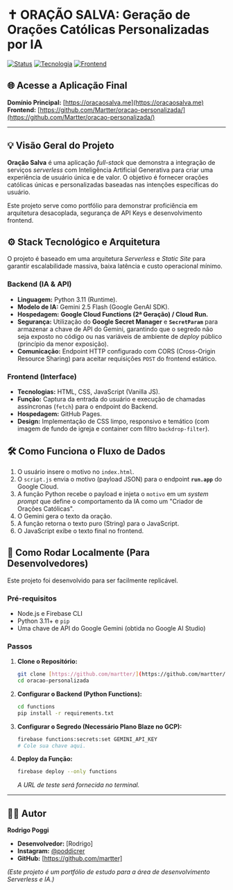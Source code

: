 # ✝️ ORAÇÃO SALVA: Geração de Orações Católicas Personalizadas por IA

[![Status](https://img.shields.io/badge/Status-Online%20%7C%20Serverless-28A745)](https://oracaosalva.me)
[![Tecnologia](https://img.shields.io/badge/Tecnologia-Python%20%7C%20Gemini%20API-38761D)]()
[![Frontend](https://img.shields.io/badge/Frontend-GitHub%20Pages-1E90FF)]()

## 🌐 Acesse a Aplicação Final
**Domínio Principal:** [https://oracaosalva.me](https://oracaosalva.me)
**Frontend:** [https://github.com/Martter/oracao-personalizada/](https://github.com/Martter/oracao-personalizada/)

---

## 💡 Visão Geral do Projeto

**Oração Salva** é uma aplicação *full-stack* que demonstra a integração de serviços *serverless* com Inteligência Artificial Generativa para criar uma experiência de usuário única e de valor. O objetivo é fornecer orações católicas únicas e personalizadas baseadas nas intenções específicas do usuário.

Este projeto serve como portfólio para demonstrar proficiência em arquitetura desacoplada, segurança de API Keys e desenvolvimento frontend.

## ⚙️ Stack Tecnológico e Arquitetura

O projeto é baseado em uma arquitetura *Serverless* e *Static Site* para garantir escalabilidade massiva, baixa latência e custo operacional mínimo.

### Backend (IA & API)

* **Linguagem:** Python 3.11 (Runtime).
* **Modelo de IA:** Gemini 2.5 Flash (Google GenAI SDK).
* **Hospedagem:** **Google Cloud Functions (2ª Geração) / Cloud Run.**
* **Segurança:** Utilização do **Google Secret Manager** e **`SecretParam`** para armazenar a chave de API do Gemini, garantindo que o segredo não seja exposto no código ou nas variáveis de ambiente de *deploy* público (princípio da menor exposição).
* **Comunicação:** Endpoint HTTP configurado com CORS (Cross-Origin Resource Sharing) para aceitar requisições `POST` do frontend estático.

### Frontend (Interface)

* **Tecnologias:** HTML, CSS, JavaScript (Vanilla JS).
* **Função:** Captura da entrada do usuário e execução de chamadas assíncronas (`fetch`) para o endpoint do Backend.
* **Hospedagem:** GitHub Pages.
* **Design:** Implementação de CSS limpo, responsivo e temático (com imagem de fundo de igreja e container com filtro `backdrop-filter`).

## 🛠️ Como Funciona o Fluxo de Dados

1.  O usuário insere o motivo no `index.html`.
2.  O `script.js` envia o motivo (payload JSON) para o endpoint **`run.app`** do Google Cloud.
3.  A função Python recebe o payload e injeta o `motivo` em um *system prompt* que define o comportamento da IA como um "Criador de Orações Católicas".
4.  O Gemini gera o texto da oração.
5.  A função retorna o texto puro (String) para o JavaScript.
6.  O JavaScript exibe o texto final no frontend.

## 🚀 Como Rodar Localmente (Para Desenvolvedores)

Este projeto foi desenvolvido para ser facilmente replicável.

### Pré-requisitos

* Node.js e Firebase CLI
* Python 3.11+ e `pip`
* Uma chave de API do Google Gemini (obtida no Google AI Studio)

### Passos

1.  **Clone o Repositório:**
    ```bash
    git clone [https://github.com/martter/](https://github.com/martter/oracao-personalizada)
    cd oracao-personalizada
    ```
2.  **Configurar o Backend (Python Functions):**
    ```bash
    cd functions
    pip install -r requirements.txt
    ```
3.  **Configurar o Segredo (Necessário Plano Blaze no GCP):**
    ```bash
    firebase functions:secrets:set GEMINI_API_KEY
    # Cole sua chave aqui.
    ```
4.  **Deploy da Função:**
    ```bash
    firebase deploy --only functions
    ```
    *A URL de teste será fornecida no terminal.*

---

## 👨‍💻 Autor

**Rodrigo Poggi**

* **Desenvolvedor:** [Rodrigo]
* **Instagram:** [@poddicrer](https://www.instagram.com/poddicrer)
* **GitHub:** [https://github.com/martter]

*(Este projeto é um portfólio de estudo para a área de desenvolvimento Serverless e IA.)*

